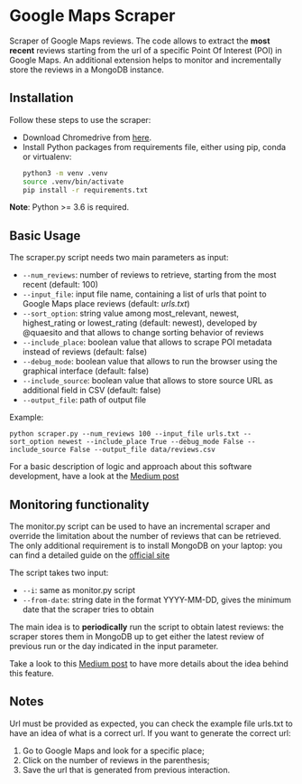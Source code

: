 # Google Maps Scraper

Scraper of Google Maps reviews.
The code allows to extract the **most recent** reviews starting from the url of a specific Point Of Interest (POI) in Google Maps.
An additional extension helps to monitor and incrementally store the reviews in a MongoDB instance.

## Installation

Follow these steps to use the scraper:

-   Download Chromedrive from [here](https://chromedriver.storage.googleapis.com/index.html?path=2.45/).
-   Install Python packages from requirements file, either using pip, conda or virtualenv:
    ```bash
    python3 -m venv .venv
    source .venv/bin/activate
    pip install -r requirements.txt
    ```

**Note**: Python >= 3.6 is required.

## Basic Usage

The scraper.py script needs two main parameters as input:

-   `--num_reviews`: number of reviews to retrieve, starting from the most recent (default: 100)
-   `--input_file`: input file name, containing a list of urls that point to Google Maps place reviews (default: _urls.txt_)
-   `--sort_option`: string value among most_relevant, newest, highest_rating or lowest_rating (default: newest), developed by @quaesito and that allows to change sorting behavior of reviews
-   `--include_place`: boolean value that allows to scrape POI metadata instead of reviews (default: false)
-   `--debug_mode`: boolean value that allows to run the browser using the graphical interface (default: false)
-   `--include_source`: boolean value that allows to store source URL as additional field in CSV (default: false)
-   `--output_file`: path of output file

Example:

`python scraper.py --num_reviews 100 --input_file urls.txt --sort_option newest --include_place True --debug_mode False --include_source False --output_file data/reviews.csv`

For a basic description of logic and approach about this software development, have a look at the [Medium post](https://towardsdatascience.com/scraping-google-maps-reviews-in-python-2b153c655fc2)

## Monitoring functionality

The monitor.py script can be used to have an incremental scraper and override the limitation about the number of reviews that can be retrieved.
The only additional requirement is to install MongoDB on your laptop: you can find a detailed guide on the [official site](https://docs.mongodb.com/manual/installation/)

The script takes two input:

-   `--i`: same as monitor.py script
-   `--from-date`: string date in the format YYYY-MM-DD, gives the minimum date that the scraper tries to obtain

The main idea is to **periodically** run the script to obtain latest reviews: the scraper stores them in MongoDB up to get either the latest review of previous run or the day indicated in the input parameter.

Take a look to this [Medium post](https://medium.com/@mattiagasparini2/monitoring-of-google-maps-reviews-29e5d35f9d17) to have more details about the idea behind this feature.

## Notes

Url must be provided as expected, you can check the example file urls.txt to have an idea of what is a correct url.
If you want to generate the correct url:

1. Go to Google Maps and look for a specific place;
2. Click on the number of reviews in the parenthesis;
3. Save the url that is generated from previous interaction.
